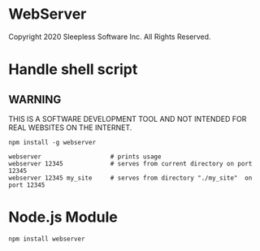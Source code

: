 
# WebServer

Copyright 2020 Sleepless Software Inc.  All Rights Reserved.


# Handle shell script

## WARNING

THIS IS A SOFTWARE DEVELOPMENT TOOL AND NOT INTENDED FOR REAL WEBSITES ON THE INTERNET.

	npm install -g webserver

	webserver 					# prints usage
	webserver 12345				# serves from current directory on port 12345
	webserver 12345 my_site		# serves from directory "./my_site"  on port 12345


# Node.js Module

	npm install webserver

	

